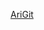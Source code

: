 [AriGit](https://medium.com/@arijitsrkr13/arigit-crafting-my-own-version-control-system-e99501b57dee)
